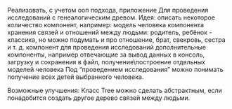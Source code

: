Реализовать, с учетом ооп подхода, приложение
Для проведения исследований с генеалогическим древом.
Идея: описать некоторое количество компонент, например:
модель человека
компонента хранения связей и отношений между людьми: 
родитель, ребёнок - классика, но можно подумать и про отношение, брат, свекровь, сестра и т. д.
компонент для проведения исследований
дополнительные компоненты, например отвечающие за вывод данных в консоль, загрузку и сохранения в файл, 
получение\построение отдельных моделей человека
Под “проведением исследования” можно понимать получение всех детей выбранного человека.

Возможные улучшения: 
Класс Tree можно сделать абстрактным, если понадобится создать другое дерево связей между людьми.
